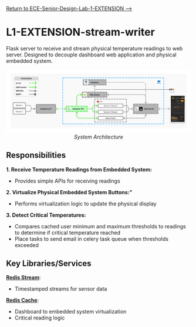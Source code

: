 [Return to ECE-Senior-Design-Lab-1-EXTENSION -->](/README.md)

# L1-EXTENSION-stream-writer
Flask server to receive and stream physical temperature readings to web server. Designed to decouple dashboard web application and physical embedded system. 

<div align="center">
  <img src="img/arch.png" alt="application responsibility" width="800">
  <div><em>System Architecture</em></div>
</div>

## Responsibilities
**1. Receive Temperature Readings from Embedded System:**
- Provides simple APIs for receiving readings 

**2. Virtualize Physical Embedded System Buttons:"**
- Performs virtualization logic to update the physical display

**3. Detect Critical Temperatures:**
- Compares cached user minimum and maximum thresholds to readings to determine if critical temperature reached
- Place tasks to send email in celery task queue when thresholds exceeded

## Key Libraries/Services
**[Redis Stream](https://redis.io/docs/latest/develop/data-types/streams/)**: 
- Timestamped streams for sensor data

**[Redis Cache](https://redis.io/docs/latest/develop/data-types/)**: 
- Dashboard to embedded system virtualization
- Critical reading logic

